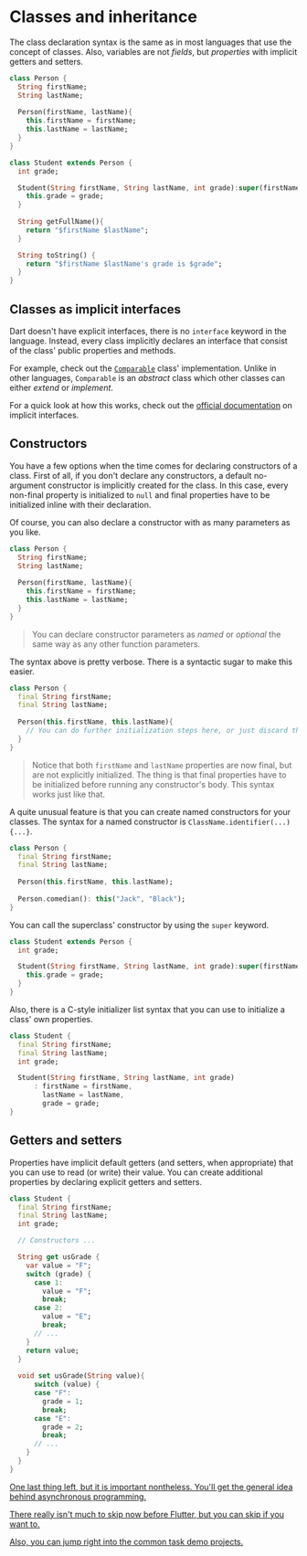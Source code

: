 # Classes and inheritance

The class declaration syntax is the same as in most languages that use the concept of classes. Also, variables are not *fields*, but *properties* with implicit getters and setters.

```dart
class Person {
  String firstName;
  String lastName;
  
  Person(firstName, lastName){
    this.firstName = firstName;
    this.lastName = lastName;
  }
}

class Student extends Person {
  int grade;

  Student(String firstName, String lastName, int grade):super(firstName, lastName){
    this.grade = grade;
  }
    
  String getFullName(){
    return "$firstName $lastName";
  }

  String toString() {
    return "$firstName $lastName's grade is $grade";
  }
}
```

## Classes as implicit interfaces

Dart doesn't have explicit interfaces, there is no `interface` keyword in the language. Instead, every class implicitly declares an interface that consist of the class' public properties and methods.

For example, check out the [`Comparable`](https://github.com/dart-lang/sdk/blob/master/sdk/lib/core/comparable.dart) class' implementation. Unlike in other languages, `Comparable` is an *abstract* class which other classes can either *extend* or *implement*.

For a quick look at how this works, check out the [official documentation](https://dart.dev/guides/language/language-tour#implicit-interfaces) on implicit interfaces.

## Constructors

You have a few options when the time comes for declaring constructors of a class. First of all, if you don't declare any constructors, a default no-argument constructor is implicitly created for the class. In this case, every non-final property is initialized to `null` and final properties have to be initialized inline with their declaration.

Of course, you can also declare a constructor with as many parameters as you like.

```dart
class Person {
  String firstName;
  String lastName;
  
  Person(firstName, lastName){
    this.firstName = firstName;
    this.lastName = lastName;
  }
}
```

> You can declare constructor parameters as *named* or *optional* the same way as any other function parameters.

The syntax above is pretty verbose. There is a syntactic sugar to make this easier.

```dart
class Person {
  final String firstName;
  final String lastName;
  
  Person(this.firstName, this.lastName){
    // You can do further initialization steps here, or just discard the block body and end the constructor with a semicolon after the parameter list.
  }
}
```

> Notice that both `firstName` and `lastName` properties are now final, but are not explicitly initialized. The thing is that final properties have to be initialized before running any constructor's body. This syntax works just like that.

A quite unusual feature is that you can create named constructors for your classes. The syntax for a named constructor is `ClassName.identifier(...){...}`.

```dart
class Person {
  final String firstName;
  final String lastName;
  
  Person(this.firstName, this.lastName);
    
  Person.comedian(): this("Jack", "Black");
}
```

You can call the superclass' constructor by using the `super` keyword.

```dart
class Student extends Person {
  int grade;

  Student(String firstName, String lastName, int grade):super(firstName, lastName){
    this.grade = grade;
  }
}
```

Also, there is a C-style initializer list syntax that you can use to initialize a class' own properties.

```dart
class Student {
  final String firstName;
  final String lastName;
  int grade;

  Student(String firstName, String lastName, int grade)
      : firstName = firstName,
        lastName = lastName,
        grade = grade;
}
```

## Getters and setters

Properties have implicit default getters (and setters, when appropriate) that you can use to read (or write) their value. You can create additional properties by declaring explicit getters and setters.

```dart
class Student {
  final String firstName;
  final String lastName;
  int grade;

  // Constructors ...

  String get usGrade {
    var value = "F";
    switch (grade) {
      case 1:
        value = "F";
        break;
      case 2:
        value = "E";
        break;
      // ...
    }
    return value;
  }
  
  void set usGrade(String value){
      switch (value) {
      case "F":
        grade = 1;
        break;
      case "E":
        grade = 2;
        break;
      // ...
    }
  }
}
```

 [One last thing left, but it is important nontheless. You'll get the general idea behind asynchronous programming.](08_Async_summary.md) 

 [There really isn't much to skip now before Flutter, but you can skip if you want to.](../02_Flutter/01_Flutter_core_concepts.md) 

 [Also, you can jump right into the common task demo projects.](../03_common_task_demos/01_Common_task_demos.md) 
